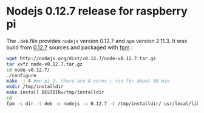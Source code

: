 # Nodejs 0.12.7 release for raspberry pi
The `.deb` file provides `nodejs` version 0.12.7 and `npm` version 2.11.3. It was 
build from [0.12.7](http://nodejs.org/dist/v0.12.7/) sources and packaged with [fpm](https://github.com/jordansissel/fpm) :
```bash
wget http://nodejs.org/dist/v0.12.7/node-v0.12.7.tar.gz
tar xvfz node-v0.12.7.tar.gz
cd node-v0.12.7/
./configure 
make -j 4 #on pi 2, there are 4 cores ; run for about 30 min
mkdir /tmp/installdir
make install DESTDIR=/tmp/installdir
cd
fpm -s dir -t deb -n nodejs -v 0.12.7 -C /tmp/installdir/ usr/local/lib usr/local/bin
```
